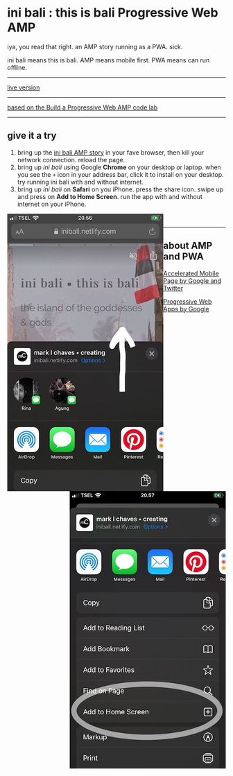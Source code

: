# ini bali : this is bali Progressive Web AMP

iya, you read that right. an AMP story running as a PWA. sick.

ini bali means this is bali. AMP means mobile first. PWA means can run offline.

---

[live version](https://inibali.netlify.com/)

---

[based on the Build a Progressive Web AMP code lab](https://codelabs.developers.google.com/codelabs/amp-pwa-workbox/#0)

---

## give it a try

1. bring up the [ini bali AMP story](https://inibali.netlify.com/)
 in your fave browser, then kill your network connection. reload the page.
2. bring up _ini bali_ using Google **Chrome** on your desktop or laptop. when you see the `+` icon in your address bar, click it to install on your desktop. try running ini bali with and without internet.
3. bring up _ini bali_ on **Safari** on you iPhone. press the share icon. swipe up and press on **Add to Home Screen**. run the app with and without internet on your iPhone.

<div>
<img alt="ini bali iphone add to home page 1" title="ini bali iphone add to home page 1" src="screen-grabs/inibali-safari-ios-1.jpg" align="left"><img alt="ini bali iphone add to home page 2" title="ini bali iphone add to home page 2" src="screen-grabs/inibali-safari-ios-2.jpg" align="right">
</div>

<br>

---

## about AMP and PWA

[Accelerated Mobile Page by Google and Twitter](https://amp.dev/)

[Progressive Web Apps by Google](https://developers.google.com/web/progressive-web-apps)
